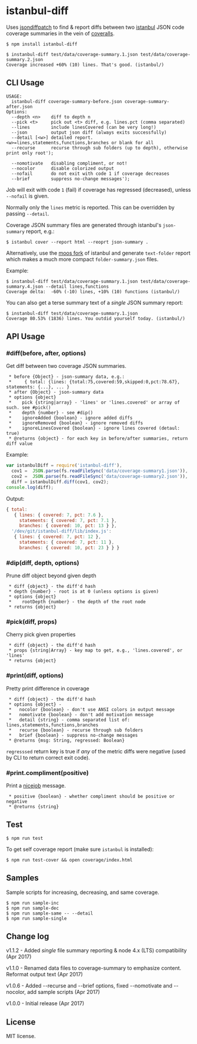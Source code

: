 istanbul-diff
=============

Uses [jsondiffpatch](https://github.com/benjamine/jsondiffpatch)
to find & report diffs between two [istanbul](https://github.com/gotwarlost/istanbul) JSON 
code coverage summaries in the vein of [coveralls](https://coveralls.io/).

```shell
$ npm install istanbul-diff
```
```shell
$ instanbul-diff test/data/coverage-summary.1.json test/data/coverage-summary.2.json
Coverage increased +60% (10) lines. That's good. (istanbul/)
```

## CLI Usage
```
USAGE:
  istanbul-diff coverage-summary-before.json coverage-summary-after.json
Options:
  --depth <n>    diff to depth n
  --pick <t>     pick out <t> diff, e.g. lines.pct (comma separated)
  --lines        include linesCovered (can be very long!)
  --json         output json diff (always exits successfully)
  --detail [<w>] detailed report. <w>=lines,statements,functions,branches or blank for all
  --recurse      recurse through sub folders (up to depth), otherwise print only root');

  --nomotivate   disabling compliment, or not!
  --nocolor      disable colorized output
  --nofail       do not exit with code 1 if coverage decreases
  --brief        suppress no-change messages');
```
Job will exit with code `1` (fail) if coverage has regressed (decreased), unless `--nofail` is given. 

Normally only the `lines` metric is reported.  This can be overridden by passing `--detail`.

Coverage JSON summary files are generated through istanbul's `json-summary` report, e.g.:
```shell
$ istanbul cover --report html --reoprt json-summary .
```
Alternatively, use the [moos fork](https://www.npmjs.com/package/istanbul-moos) of istanbul and generate 
`text-folder` report which makes a much more compact `folder-summary.json` files.

Example:
```shell
$ instanbul-diff test/data/coverage-summary.1.json test/data/coverage-summary.4.json --detail lines,functions
Coverage delta:  -60% (-10) lines, +10% (10) functions (istanbul/)
```

You can also get a terse summary text of a _single_ JSON summary report:
 ```shell
$ instanbul-diff test/data/coverage-summary.1.json
Coverage 80.53% (1836) lines. You outdid yourself today. (istanbul/)
```

## API Usage
### #diff(before, after, options)
Get diff between two coverage JSON summaries.
```
 * before {Object} - json-summary data, e.g.:
 *     { total: {lines: {total:75,covered:59,skipped:0,pct:78.67}, statements: {...}, ... }
 * after {Object} - json-summary data
 * options {object}
 *    pick {string|array} - 'lines' or 'lines.covered' or array of such. see #pick()
 *    depth {number} - see #dip()
 *    ignoreAdded {boolean} - ignore added diffs
 *    ignoreRemoved {boolean} - ignore removed diffs
 *    ignoreLinesCovered {boolean} - ignore lines covered (detaul: true)
 * @returns {object} - for each key in before/after summaries, return diff value
```
Example:
```js
var istanbulDiff = require('istanbul-diff'),
  cov1 =  JSON.parse(fs.readFileSync('data/coverage-summary1.json')),
  cov2 =  JSON.parse(fs.readFileSync('data/coverage-summary2.json')),
  diff = istanbulDiff.diff(cov1, cov2);
console.log(diff);
```
Output:
```js
{ total:
   { lines: { covered: 7, pct: 7.6 },
     statements: { covered: 7, pct: 7.1 },
     branches: { covered: 10, pct: 13 } },
  '/dev/git/istanbul-diff/lib/index.js':
   { lines: { covered: 7, pct: 12 },
     statements: { covered: 7, pct: 11 },
     branches: { covered: 10, pct: 23 } } }
```

### #dip(diff, depth, options)
Prune diff object beyond given depth
```
 * diff {object} - the diff'd hash
 * depth {number} - root is at 0 (unless options is given)
 * options {object}
 *    rootDepth {number} - the depth of the root node
 * returns {object}
```

### #pick(diff, props)
Cherry pick given properties
```
 * diff {object} - the diff'd hash
 * props {string|Array} - key map to get, e.g., 'lines.covered', or 'lines'
 * returns {object}
```

### #print(diff, options)
Pretty print difference in coverage
```
 * diff {object} - the diff'd hash
 * options {object} - 
 *   nocolor {boolean} - don't use ANSI colors in output message
 *   nomotivate {boolean} - don't add motivation message
 *   detail {string} - comma separated list of: lines,statements,functions,branches
 *   recurse {boolean} - recurse through sub folders
 *   brief {boolean} - suppress no-change messages
 * @returns {msg: String, regressed: Boolean} 
```
`regresssed` return key is true if _any_ of the metric diffs were negative (used by CLI to return correct exit code).

### #print.compliment(positive)
Print a [nicejob](https://github.com/moos/nicejob) message.
```
 * positive {boolean} - whether compliment should be positive or negative 
 * @returns {string} 
```

## Test
```shell
$ npm run test 
```

To get self coverage report (make sure `istanbul` is installed):
```shell
$ npm run test-cover && open coverage/index.html 
```

## Samples
Sample scripts for increasing, decreasing, and same coverage.
```shell
$ npm run sample-inc
$ npm run sample-dec
$ npm run sample-same -- --detail
$ npm run sample-single
```
## Change log
v1.1.2 - Added _single_ file summary reporting & node 4.x (LTS) compatibility (Apr 2017)

v1.1.0 - Renamed data files to coverage-summary to emphasize content.  Reformat output text (Apr 2017)

v1.0.6 - Added --recurse and --brief options, fixed --nomotivate and --nocolor, add sample scripts (Apr 2017)

v1.0.0 - Initial release (Apr 2017)


## License
MIT license.
